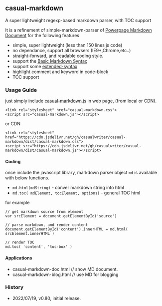 ## casual-markdown

A super lightweight regexp-based markdown parser, with TOC support

It is a refinement of simple-markdown-parser of 
[Powerpage Markdown Document](https://github.com/casualwriter/powerpage-md-document) 
for the following features

* simple, super lightweight (less than 150 lines js code)
* no dependance, support all browsers (IE9+,Chrome,etc..)
* straight-forward, and readable coding style.
* support the [Basic Markdown Syntax](https://www.markdownguide.org/basic-syntax/)  
* support some [extended-syntax](https://casualwriter.github.io/powerpage/index.html?file=pp-md-document.md#markdown-syntax)
* highlight comment and keyword in code-block
* TOC support

### Usage Guide

just simply include [casual-markdown.js](source/casual-markdown.js) in web page, (from local or CDN).  

~~~ 
<link rel="stylesheet" href="casual-markdown.css">
<script src="casual-markdown.js"></script>
~~~

or CDN

~~~ 
<link rel="stylesheet" href="https://cdn.jsdelivr.net/gh/casualwriter/casual-markdown/dist/casual-markdown.css">
<script src="https://cdn.jsdelivr.net/gh/casualwriter/casual-markdown/dist/casual-markdown.js"></script>
~~~ 

#### Coding

once include the javascript library, markdown parser object `md` is available with below functions.

* `md.html(mdString)` - conver markdown string into html
* `md.toc( mdElement, tocElement, options)` - general TOC html 

for example

~~~
// get markdown source from element
var srcElement = document.getElementById('source')

// parse markdown, and render content
document.getElementById('content').innerHTML = md.html( srcElement.innerHTML )

// render TOC
md.toc( 'content', 'toc-box' )
~~~

#### Applications

* casual-markdown-doc.html  // show MD document.
* casual-markdown-blog.html // use MD for blogging


### History

* 2022/07/19, v0.80, initial release.

